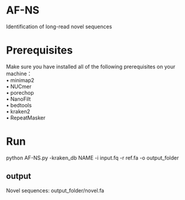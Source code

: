 # AF-NS
Identification of long-read novel sequences

# Prerequisites 
Make sure you have installed all of the following prerequisites on your machine：<br> 
•	minimap2 <br> 
•	NUCmer <br> 
•	porechop<br> 
•	NanoFilt<br> 
•	bedtools<br> 
•	kraken2<br> 
•	RepeatMasker<br> 

# Run
python AF-NS.py -kraken_db NAME -i input.fq -r ref.fa -o output_folder <br> 
## output
Novel sequences: output_folder/novel.fa




